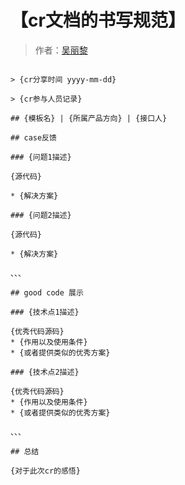 # 【cr文档的书写规范】

> 作者：[吴丽黎](baidu://message/?id=吴丽黎416) 

```markdom

> {cr分享时间 yyyy-mm-dd}

> {cr参与人员记录}

## {模板名} | {所属产品方向} | {接口人}
   
## case反馈

### {问题1描述} 

{源代码}

* {解决方案}

### {问题2描述}
   
{源代码}

* {解决方案}

、、、

## good code 展示

### {技术点1描述}

{优秀代码源码}
* {作用以及使用条件}
* {或者提供类似的优秀方案}

### {技术点2描述}

{优秀代码源码}
* {作用以及使用条件}
* {或者提供类似的优秀方案}

、、、

## 总结

{对于此次cr的感悟}

```
